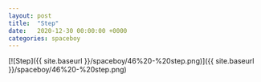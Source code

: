 ```yaml
---
layout: post
title:  "Step"
date:   2020-12-30 00:00:00 +0000
categories: spaceboy
---
```


[![Step]({{ site.baseurl }}/spaceboy/46%20-%20step.png)]({{ site.baseurl }}/spaceboy/46%20-%20step.png)

